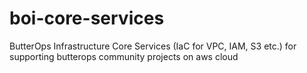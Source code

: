 # boi-core-services
ButterOps Infrastructure Core Services (IaC for VPC, IAM, S3 etc.) for supporting butterops community projects on aws cloud
